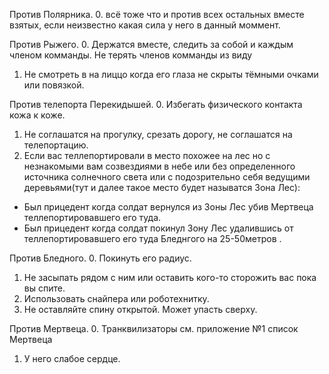 Против Полярника.
0. всё тоже что и против всех остальных вместе взятых, если неизвестно какая сила у него в данный моммент.

Против Рыжего.
0. Держатся вместе, следить за собой и каждым членом комманды. Не терять членов комманды из виду
1. Не смотреть в на лиццо когда его глаза не скрыты тёмными очками или повязкой.

Против телепорта Перекидышей.
0. Избегать физического контакта кожа к коже.
1. Не соглашатся на прогулку, срезать дорогу, не соглашатся на телепортацию.
2. Если вас теллепортировали в место похожее на лес но с незнакомыми вам созвездиями в небе или без определенного источника солнечного света или с подозрительно себя ведущими деревьями(тут и далее такое место будет называтся Зона Лес):
- Был прицедент когда солдат вернулся из Зоны Лес убив Мертвеца теллепортировавшего его туда.
- Был прицедент когда солдат покинул Зону Лес удалившись от теллепортировавшего его туда Бледнгого на 25-50метров . 

Против Бледного.
0. Покинуть его радиус.
1. Не засыпать рядом с ним или оставить кого-то сторожить вас пока вы спите.
2. Использовать снайпера или роботехнитку.
3. Не оставляйте спину открытой. Может упасть сверху.

Против Мертвеца.
0. Транквилизаторы см. приложение №1 список Мертвеца
1. У него слабое сердце.